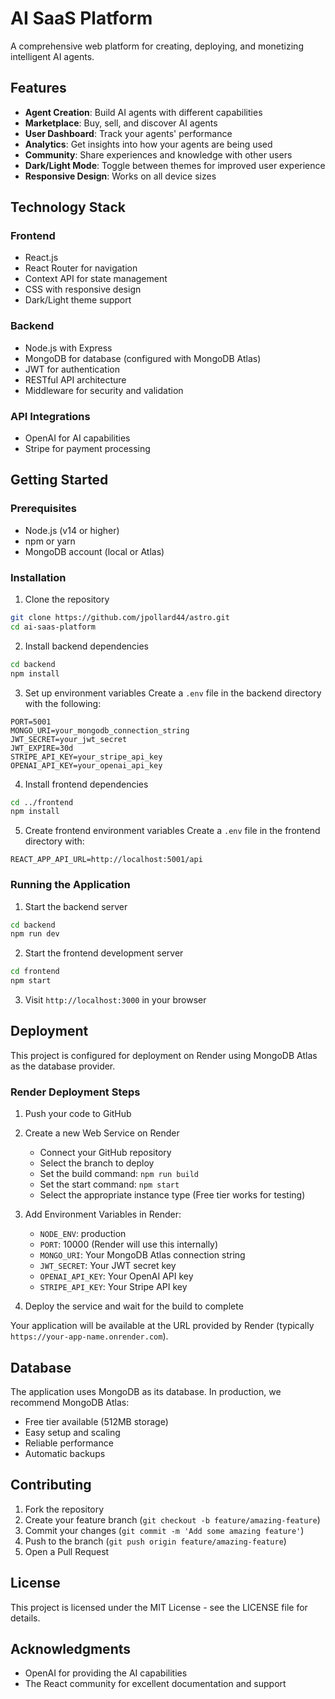 # AI SaaS Platform

A comprehensive web platform for creating, deploying, and monetizing intelligent AI agents.

## Features

- **Agent Creation**: Build AI agents with different capabilities
- **Marketplace**: Buy, sell, and discover AI agents
- **User Dashboard**: Track your agents' performance
- **Analytics**: Get insights into how your agents are being used
- **Community**: Share experiences and knowledge with other users
- **Dark/Light Mode**: Toggle between themes for improved user experience
- **Responsive Design**: Works on all device sizes

## Technology Stack

### Frontend
- React.js
- React Router for navigation
- Context API for state management
- CSS with responsive design
- Dark/Light theme support

### Backend
- Node.js with Express
- MongoDB for database (configured with MongoDB Atlas)
- JWT for authentication
- RESTful API architecture
- Middleware for security and validation

### API Integrations
- OpenAI for AI capabilities
- Stripe for payment processing

## Getting Started

### Prerequisites
- Node.js (v14 or higher)
- npm or yarn
- MongoDB account (local or Atlas)

### Installation

1. Clone the repository
```bash
git clone https://github.com/jpollard44/astro.git
cd ai-saas-platform
```

2. Install backend dependencies
```bash
cd backend
npm install
```

3. Set up environment variables
Create a `.env` file in the backend directory with the following:
```
PORT=5001
MONGO_URI=your_mongodb_connection_string
JWT_SECRET=your_jwt_secret
JWT_EXPIRE=30d
STRIPE_API_KEY=your_stripe_api_key
OPENAI_API_KEY=your_openai_api_key
```

4. Install frontend dependencies
```bash
cd ../frontend
npm install
```

5. Create frontend environment variables
Create a `.env` file in the frontend directory with:
```
REACT_APP_API_URL=http://localhost:5001/api
```

### Running the Application

1. Start the backend server
```bash
cd backend
npm run dev
```

2. Start the frontend development server
```bash
cd frontend
npm start
```

3. Visit `http://localhost:3000` in your browser

## Deployment

This project is configured for deployment on Render using MongoDB Atlas as the database provider.

### Render Deployment Steps

1. Push your code to GitHub
2. Create a new Web Service on Render
   - Connect your GitHub repository
   - Select the branch to deploy
   - Set the build command: `npm run build`
   - Set the start command: `npm start`
   - Select the appropriate instance type (Free tier works for testing)

3. Add Environment Variables in Render:
   - `NODE_ENV`: production
   - `PORT`: 10000 (Render will use this internally)
   - `MONGO_URI`: Your MongoDB Atlas connection string
   - `JWT_SECRET`: Your JWT secret key
   - `OPENAI_API_KEY`: Your OpenAI API key
   - `STRIPE_API_KEY`: Your Stripe API key

4. Deploy the service and wait for the build to complete

Your application will be available at the URL provided by Render (typically `https://your-app-name.onrender.com`).

## Database

The application uses MongoDB as its database. In production, we recommend MongoDB Atlas:

- Free tier available (512MB storage)
- Easy setup and scaling
- Reliable performance
- Automatic backups

## Contributing

1. Fork the repository
2. Create your feature branch (`git checkout -b feature/amazing-feature`)
3. Commit your changes (`git commit -m 'Add some amazing feature'`)
4. Push to the branch (`git push origin feature/amazing-feature`)
5. Open a Pull Request

## License

This project is licensed under the MIT License - see the LICENSE file for details.

## Acknowledgments

- OpenAI for providing the AI capabilities
- The React community for excellent documentation and support
